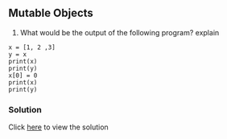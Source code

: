 ## Mutable Objects

1. What would be the output of the following program? explain

```
x = [1, 2 ,3]
y = x
print(x)
print(y)
x[0] = 0
print(x)
print(y)
```

### Solution

Click [here](solutions/variables/mutable_objects.md) to view the solution
